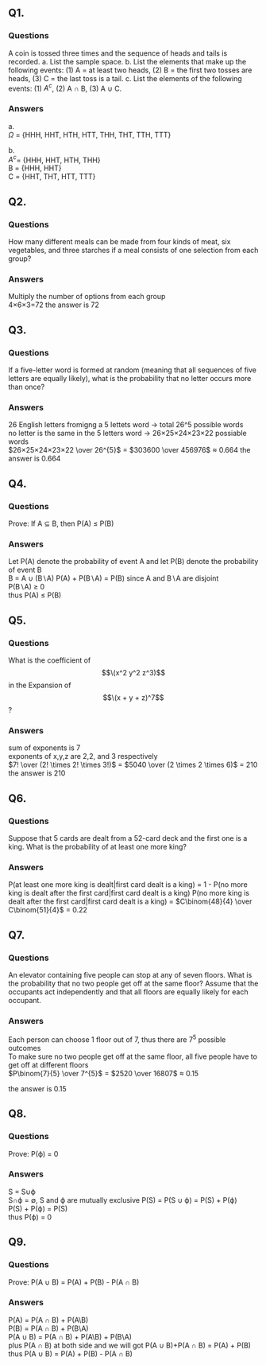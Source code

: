 ## Q1. 
### Questions 
A coin is tossed three times and the sequence of heads and tails is recorded.
a. List the sample space.
b. List the elements that make up the following events: (1) A = at least two
heads, (2) B = the first two tosses are heads, (3) C = the last toss is a tail. c. List the elements of the following events: (1) $A^{c}$, (2) A ∩ B, (3) A ∪ C.
### Answers
a.   
   $\Omega$ = \{HHH, HHT, HTH, HTT, THH, THT, TTH, TTT\}  
  
b.  
   $A^{c}$= \{HHH, HHT, HTH, THH\}  
   B = \{HHH, HHT\}  
   C = \{HHT, THT, HTT, TTT\}
## Q2.
### Questions
How many different meals can be made from four kinds of meat, six vegetables, and three starches if a meal consists of one selection from each group?  
### Answers
Multiply the number of options from each group  
4×6×3=72
the answer is 72
## Q3.
### Questions
If a five-letter word is formed at random (meaning that all sequences of five letters are equally likely), what is the probability that no letter occurs more than once?  
### Answers
26 English letters fromigng a 5 lettets word → total 26^5 possible words  
no letter is the same in the 5 letters word → 26×25×24×23×22 possiable words  
$26×25×24×23×22 \over 26^{5}$ = $303600 \over 456976$ ≈ 0.664
the answer is 0.664
## Q4.
### Questions
Prove: If A ⊆ B, then P(A) ≤ P(B)  
### Answers
Let P(A) denote the probability of event A and let P(B) denote the probability of event B  
B = A ∪ (B∖A)
P(A) + P(B∖A) = P(B) since A and B∖A are disjoint  
P(B∖A) ≥ 0  
thus P(A) ≤ P(B)  
## Q5.
### Questions
What is the coefficient of $$\(x^2 y^2 z^3)$$ in the Expansion of $$\(x + y + z)^7$$?  
### Answers
sum of exponents is 7  
exponents of x,y,z are 2,2, and 3 respectively  
$7! \over (2! \times 2! \times 3!)$ = $5040 \over (2 \times 2 \times 6)$ = 210  
the answer is 210  
## Q6.
### Questions
Suppose that 5 cards are dealt from a 52-card deck and the first one is a king. What is the probability of at least one more king?  
### Answers
P(at least one more king is dealt|first card dealt is a king) = 1 - P(no more king is dealt after the first card|first card dealt is a king)
P(no more king is dealt after the first card|first card dealt is a king) = $C\binom{48}{4} \over C\binom{51}{4}$ = 0.22
## Q7.
### Questions
An elevator containing five people can stop at any of seven floors. What is the probability that no two people get off at the same floor? Assume that the occupants act independently and that all floors are equally likely for each occupant.  
### Answers
Each person can choose 1 floor out of 7, thus there are $7^{5}$ possible outcomes  
To make sure no two people get off at the same floor, all five people have to get off at different floors   
$P\binom{7}{5} \over 7^{5}$ = $2520 \over 16807$ ≈ 0.15

the answer is 0.15
## Q8.
### Questions
Prove: P(ϕ) = 0  
### Answers
S = S∪ϕ  
S∩ϕ = ∅, S and ϕ are mutually exclusive 
P(S) = P(S ∪ ϕ) = P(S) + P(ϕ)   
P(S) + P(ϕ) = P(S)   
thus P(ϕ) = 0 
## Q9.
### Questions
Prove: P(A ∪ B) = P(A) + P(B) - P(A ∩ B)  
### Answers
P(A) = P(A ∩ B) + P(A\B)    
P(B) = P(A ∩ B) + P(B\A)   
P(A ∪ B) = P(A ∩ B) + P(A\B) + P(B\A)  
plus P(A ∩ B) at both side and we will got P(A ∪ B)+P(A ∩ B)  = P(A) + P(B)   
thus P(A ∪ B) = P(A) + P(B) - P(A ∩ B)
